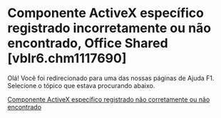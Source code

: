 
# Componente ActiveX específico registrado incorretamente ou não encontrado, Office Shared [vblr6.chm1117690]

Olá! Você foi redirecionado para uma das nossas páginas de Ajuda F1. Selecione o tópico que estava procurando abaixo.

[Componente ActiveX específico registrado não corretamente ou não encontrado](http://msdn.microsoft.com/library/b522bba3-7e1e-9539-a4ba-413220da7c24%28Office.15%29.aspx)
